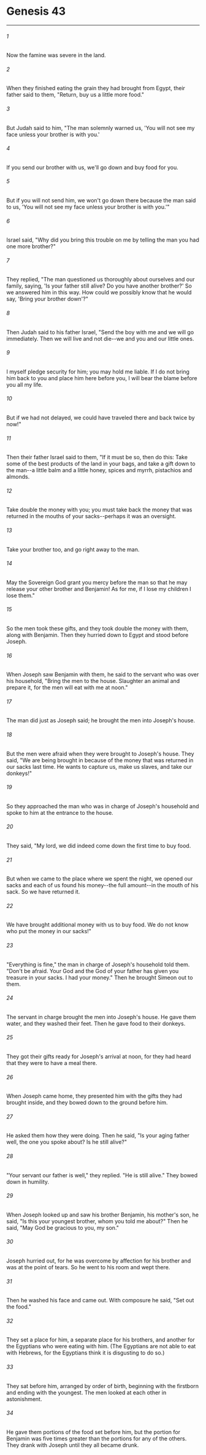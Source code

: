 # Genesis 43
***



###### 1 
Now the famine was severe in the land. 

###### 2 
When they finished eating the grain they had brought from Egypt, their father said to them, "Return, buy us a little more food." 

###### 3 
But Judah said to him, "The man solemnly warned us, 'You will not see my face unless your brother is with you.' 

###### 4 
If you send our brother with us, we'll go down and buy food for you. 

###### 5 
But if you will not send him, we won't go down there because the man said to us, 'You will not see my face unless your brother is with you.'" 

###### 6 
Israel said, "Why did you bring this trouble on me by telling the man you had one more brother?" 

###### 7 
They replied, "The man questioned us thoroughly about ourselves and our family, saying, 'Is your father still alive? Do you have another brother?' So we answered him in this way. How could we possibly know that he would say, 'Bring your brother down'?" 

###### 8 
Then Judah said to his father Israel, "Send the boy with me and we will go immediately. Then we will live and not die--we and you and our little ones. 

###### 9 
I myself pledge security for him; you may hold me liable. If I do not bring him back to you and place him here before you, I will bear the blame before you all my life. 

###### 10 
But if we had not delayed, we could have traveled there and back twice by now!" 

###### 11 
Then their father Israel said to them, "If it must be so, then do this: Take some of the best products of the land in your bags, and take a gift down to the man--a little balm and a little honey, spices and myrrh, pistachios and almonds. 

###### 12 
Take double the money with you; you must take back the money that was returned in the mouths of your sacks--perhaps it was an oversight. 

###### 13 
Take your brother too, and go right away to the man. 

###### 14 
May the Sovereign God grant you mercy before the man so that he may release your other brother and Benjamin! As for me, if I lose my children I lose them." 

###### 15 
So the men took these gifts, and they took double the money with them, along with Benjamin. Then they hurried down to Egypt and stood before Joseph. 

###### 16 
When Joseph saw Benjamin with them, he said to the servant who was over his household, "Bring the men to the house. Slaughter an animal and prepare it, for the men will eat with me at noon." 

###### 17 
The man did just as Joseph said; he brought the men into Joseph's house. 

###### 18 
But the men were afraid when they were brought to Joseph's house. They said, "We are being brought in because of the money that was returned in our sacks last time. He wants to capture us, make us slaves, and take our donkeys!" 

###### 19 
So they approached the man who was in charge of Joseph's household and spoke to him at the entrance to the house. 

###### 20 
They said, "My lord, we did indeed come down the first time to buy food. 

###### 21 
But when we came to the place where we spent the night, we opened our sacks and each of us found his money--the full amount--in the mouth of his sack. So we have returned it. 

###### 22 
We have brought additional money with us to buy food. We do not know who put the money in our sacks!" 

###### 23 
"Everything is fine," the man in charge of Joseph's household told them. "Don't be afraid. Your God and the God of your father has given you treasure in your sacks. I had your money." Then he brought Simeon out to them. 

###### 24 
The servant in charge brought the men into Joseph's house. He gave them water, and they washed their feet. Then he gave food to their donkeys. 

###### 25 
They got their gifts ready for Joseph's arrival at noon, for they had heard that they were to have a meal there. 

###### 26 
When Joseph came home, they presented him with the gifts they had brought inside, and they bowed down to the ground before him. 

###### 27 
He asked them how they were doing. Then he said, "Is your aging father well, the one you spoke about? Is he still alive?" 

###### 28 
"Your servant our father is well," they replied. "He is still alive." They bowed down in humility. 

###### 29 
When Joseph looked up and saw his brother Benjamin, his mother's son, he said, "Is this your youngest brother, whom you told me about?" Then he said, "May God be gracious to you, my son." 

###### 30 
Joseph hurried out, for he was overcome by affection for his brother and was at the point of tears. So he went to his room and wept there. 

###### 31 
Then he washed his face and came out. With composure he said, "Set out the food." 

###### 32 
They set a place for him, a separate place for his brothers, and another for the Egyptians who were eating with him. (The Egyptians are not able to eat with Hebrews, for the Egyptians think it is disgusting to do so.) 

###### 33 
They sat before him, arranged by order of birth, beginning with the firstborn and ending with the youngest. The men looked at each other in astonishment. 

###### 34 
He gave them portions of the food set before him, but the portion for Benjamin was five times greater than the portions for any of the others. They drank with Joseph until they all became drunk.
